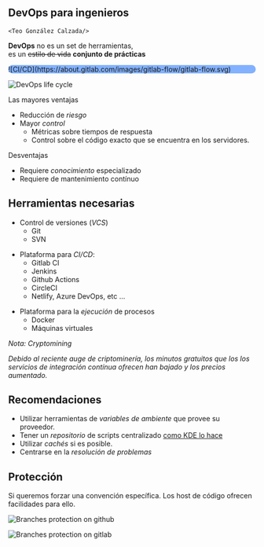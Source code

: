 ## **DevOps** para ingenieros

`<Teo González Calzada/>`

**DevOps** no es un set de herramientas,</br>
es un ~~estilo de vida~~ **conjunto de prácticas**

<div style="background-color: #82B1FF; border-radius: 10px;">
![CI/CD](https://about.gitlab.com/images/gitlab-flow/gitlab-flow.svg)
</div>

![DevOps life cycle](https://repository.prace-ri.eu/git/help/ci/introduction/img/gitlab_workflow_example_extended_v12_3.png)

Las mayores ventajas

- Reducción de _riesgo_
- Mayor _control_
  - Métricas sobre tiempos de respuesta
  - Control sobre el código exacto que se encuentra en los servidores.

Desventajas

- Requiere _conocimiento_ especializado
- Requiere de mantenimiento contínuo

## **Herramientas** necesarias

- Control de versiones (_VCS_)
  - Git
  - SVN

* Plataforma para _CI/CD_:
  - Gitlab CI
  - Jenkins
  - Github Actions
  - CircleCI
  - Netlify, Azure DevOps, etc ...

- Plataforma para la _ejecución_ de procesos
  - Docker
  - Máquinas virtuales

_Nota: Cryptomining_

_Debido al reciente auge de criptominería, los minutos gratuitos que los los servicios de integración contínua ofrecen han bajado y los precios aumentado._

## Recomendaciones

- Utilizar herramientas de _variables de ambiente_ que provee su proveedor.
- Tener un _repositorio_ de scripts centralizado [como KDE lo hace](https://invent.kde.org/sysadmin/ci-tooling)
- Utilizar _cachés_ si es posible.
- Centrarse en la _resolución de problemas_

## **Protección**

Si queremos forzar una convención específica. Los host de código ofrecen facilidades para ello.

![Branches protection on github](ci/branches_github.png)

![Branches protection on gitlab](ci/branches_gitlab.png)
